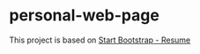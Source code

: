 # personal-web-page
This project is based on [Start Bootstrap - Resume](https://startbootstrap.com/theme/resume/)